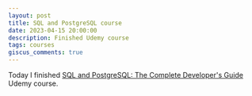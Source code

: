 ```yaml
---
layout: post
title: SQL and PostgreSQL course
date: 2023-04-15 20:00:00
description: Finished Udemy course
tags: courses
giscus_comments: true
---
```


Today I finished [SQL and PostgreSQL: The Complete Developer's Guide](https://www.udemy.com/certificate/UC-68d02d4c-273b-42c7-9486-d412b3077b5f/)   Udemy course.  

